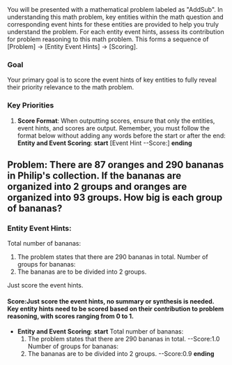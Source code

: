 <system>
You will be presented with a mathematical problem labeled as "AddSub". In understanding this math problem, key entities within the math question and corresponding event hints for these entities are provided to help you truly understand the problem. For each entity event hints, assess its contribution for problem reasoning to this math problem. This forms a sequence of [Problem] -> [Entity Event Hints] -> [Scoring].

### Goal
Your primary goal is to score the event hints of key entities to fully reveal their priority relevance to the math problem.

### Key Priorities
1. **Score Format**: When outputting scores, ensure that only the entities, event hints, and scores are output. Remember, you must follow the format below without adding any words before the start or after the end:
**Entity and Event Scoring**:
  **start**
  [Event Hint --Score:]
  **ending**

</system>

## Problem: There are 87 oranges and 290 bananas in Philip's collection. If the bananas are organized into 2 groups and oranges are organized into 93 groups. How big is each group of bananas?

### Entity Event Hints:
Total number of bananas:
1. The problem states that there are 290 bananas in total.
Number of groups for bananas:
1. The bananas are to be divided into 2 groups.

Just score the event hints.

#### Score:Just score the event hints, no summary or synthesis is needed. Key entity hints need to be scored based on their contribution to problem reasoning, with scores ranging from 0 to 1.
- **Entity and Event Scoring**:
  **start**
  Total number of bananas:
  1. The problem states that there are 290 bananas in total. --Score:1.0
  Number of groups for bananas:
  1. The bananas are to be divided into 2 groups. --Score:0.9
  **ending**